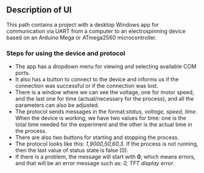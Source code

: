 <h2>Description of UI</h2>
<p>This path contains a project with a desktop Windows app for communication via UART from a computer to an electrospinning device based on an Arduino Mega or ATmega2560 microcontroller.</p>
<h3>Steps for using the device and protocol</h3>
<ul>
    <li>The app has a dropdown menu for viewing and selecting available COM ports.</li>
    <li>It also has a button to connect to the device and informs us if the connection was successful or if the connection was lost.</li>
    <li>There is a window where we can see the voltage, one for motor speed, and the last one for time (actual/necessary for the process), and all the parameters can also be adjusted.</li>
    <li>The protocol sends messages in the format:<i>status, voltage, speed, time.</i> When the device is working, we have two values for time: one is the total time needed for the experiment and the other is the actual time in the process.</li>
    <li>There are also two buttons for starting and stopping the process.</li>
    <li>The protocol looks like this: <i>1,9000,50,60,3</i>. If the process is not running, then the last value of status state is false (0).</li>
    <li>If there is a problem, the message will start with <b>0</b>, which means errors, and that will be an error message such as: <i>0, TFT display error</i>.</li>
</ul>
